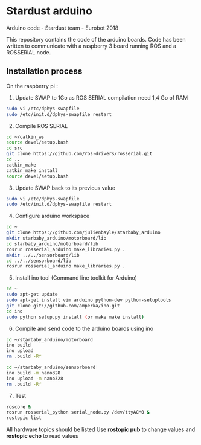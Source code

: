 # Stardust arduino

Arduino code - Stardust team - Eurobot 2018

This repository contains the code of the arduino boards.
Code has been written to communicate with a raspberry 3 board running ROS and a ROSSERIAL node.

## Installation process

On the raspberry pi :

1. Update SWAP to 1Go as ROS SERIAL compilation need 1,4 Go of RAM

```bash
sudo vi /etc/dphys-swapfile 
sudo /etc/init.d/dphys-swapfile restart
```

2. Compile ROS SERIAL

```bash
cd ~/catkin_ws
source devel/setup.bash
cd src
git clone https://github.com/ros-drivers/rosserial.git
cd ..
catkin_make
catkin_make install
source devel/setup.bash
```

3. Update SWAP back to its previous value
```bash
sudo vi /etc/dphys-swapfile 
sudo /etc/init.d/dphys-swapfile restart
```

4. Configure arduino workspace

```bash
cd ~
git clone https://github.com/julienbayle/starbaby_arduino
mkdir starbaby_arduino/motorboard/lib
cd starbaby_arduino/motorboard/lib
rosrun rosserial_arduino make_libraries.py .
mkdir ../../sensorboard/lib
cd ../../sensorboard/lib
rosrun rosserial_arduino make_libraries.py .
```

5. Install ino tool (Command line toolkit for Arduino)

```bash
cd ~
sudo apt-get update 
sudo apt-get install vim arduino python-dev python-setuptools
git clone git://github.com/amperka/ino.git
cd ino
sudo python setup.py install (or make make install)
```

6. Compile and send code to the arduino boards using ino

```bash
cd ~/starbaby_arduino/motorboard
ino build
ino upload
rm .build -Rf
```

```bash
cd ~/starbaby_arduino/sensorboard
ino build -m nano328
ino upload -m nano328
rm .build -Rf
```

7. Test

```bash
roscore &
rosrun rosserial_python serial_node.py /dev/ttyACM0 &
rostopic list
```

All hardware topics should be listed
Use **rostopic pub** to change values and **rostopic echo** to read values 

